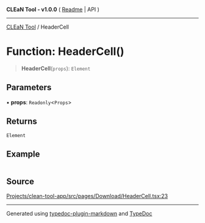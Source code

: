 **CLEaN Tool - v1.0.0** ( [Readme](../README.md) \| API )

***

[CLEaN Tool](../exports.md) / HeaderCell

# Function: HeaderCell()

> **HeaderCell**(`props`): `Element`

## Parameters

▪ **props**: `Readonly`\<`Props`\>

## Returns

`Element`

## Example

```ts

```

## Source

[Projects/clean-tool-app/src/pages/Download/HeaderCell.tsx:23](https://github.com/yuckyh/clean-tool-app/)

***

Generated using [typedoc-plugin-markdown](https://www.npmjs.com/package/typedoc-plugin-markdown) and [TypeDoc](https://typedoc.org/)
